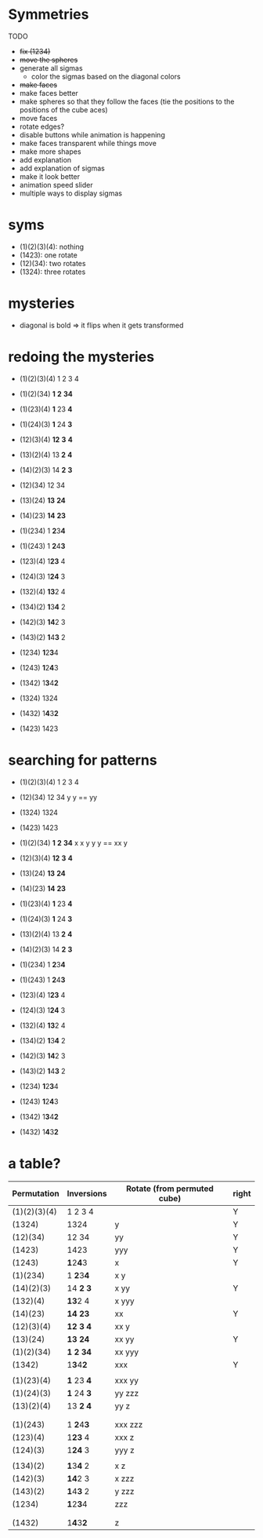 # Symmetries

TODO

- ~~fix (1234)~~
- ~~move the spheres~~
- generate all sigmas
  - color the sigmas based on the diagonal colors
- ~~make faces~~
- make faces better
- make spheres so that they follow the faces (tie the positions to the positions of the cube aces)
- move faces
- rotate edges?
- disable buttons while animation is happening
- make faces transparent while things move
- make more shapes
- add explanation
- add explanation of sigmas
- make it look better
- animation speed slider
- multiple ways to display sigmas

# syms

- (1)(2)(3)(4): nothing
- (1423): one rotate
- (12)(34): two rotates
- (1324): three rotates

# mysteries

- diagonal is bold => it flips when it gets transformed

# redoing the mysteries

- (1)(2)(3)(4) 1 2 3 4



- (1)(2)(34) **1** **2** **34**
- (1)(23)(4) **1** 23 **4**
- (1)(24)(3) **1** 24 **3**
- (12)(3)(4)  **12** **3** **4**
- (13)(2)(4) 13 **2** **4** 
- (14)(2)(3) 14 **2** **3**



- (12)(34) 12 34
- (13)(24) **13** **24**
- (14)(23) **14** **23**



- (1)(234) 1 **2**3**4**
- (1)(243) 1 **2**4**3**
- (123)(4) 1**23** 4
- (124)(3) 1**24** 3
- (132)(4) **13**2 4
- (134)(2) **1**3**4** 2
- (142)(3) **14**2 3
- (143)(2) **1**4**3** 2



- (1234) **1**2**3**4
- (1243) **1**2**4**3
- (1342) 1**3**4**2**
- (1324) 1324
- (1432) 1**4**3**2**
- (1423) 1423

# searching for patterns

- (1)(2)(3)(4) 1 2 3 4
- (12)(34) 12 34 y y == yy
- (1324) 1324
- (1423) 1423



- (1)(2)(34) **1** **2** **34** x x y y y == xx y
- (12)(3)(4)  **12** **3** **4**
- (13)(24) **13** **24**
- (14)(23) **14** **23**



- (1)(23)(4) **1** 23 **4**
- (1)(24)(3) **1** 24 **3**
- (13)(2)(4) 13 **2** **4** 
- (14)(2)(3) 14 **2** **3**



- (1)(234) 1 **2**3**4**
- (1)(243) 1 **2**4**3**
- (123)(4) 1**23** 4
- (124)(3) 1**24** 3
- (132)(4) **13**2 4
- (134)(2) **1**3**4** 2
- (142)(3) **14**2 3
- (143)(2) **1**4**3** 2



- (1234) **1**2**3**4
- (1243) **1**2**4**3
- (1342) 1**3**4**2**
- (1432) 1**4**3**2**

# a table?

| Permutation  | Inversions         | Rotate (from permuted cube) | right |
| ------------ | ------------------ | --------------------------- | ----- |
| (1)(2)(3)(4) | 1 2 3 4            |                             | Y     |
| (1324)       | 1324               | y                           | Y     |
| (12)(34)     | 12 34              | yy                          | Y     |
| (1423)       | 1423               | yyy                         | Y     |
| (1243)       | **1**2**4**3       | x                           | Y     |
| (1)(234)     | 1 **2**3**4**      | x y                         |       |
| (14)(2)(3)   | 14 **2** **3**     | x yy                        | Y     |
| (132)(4)     | **13**2 4          | x yyy                       |       |
| (14)(23)     | **14** **23**      | xx                          | Y     |
| (12)(3)(4)   | **12** **3** **4** | xx y                        |       |
| (13)(24)     | **13** **24**      | xx yy                       | Y     |
| (1)(2)(34)   | **1** **2** **34** | xx yyy                      |       |
| (1342)       | 1**3**4**2**       | xxx                         | Y     |
|              |                    |                             |       |
| (1)(23)(4)   | **1** 23 **4**     | xxx yy                      |       |
| (1)(24)(3)   | **1** 24 **3**     | yy zzz                      |       |
| (13)(2)(4)   | 13 **2** **4**     | yy z                        |       |
|              |                    |                             |       |
|              |                    |                             |       |
| (1)(243)     | 1 **2**4**3**      | xxx zzz                     |       |
| (123)(4)     | 1**23** 4          | xxx z                       |       |
| (124)(3)     | 1**24** 3          | yyy z                       |       |
|              |                    |                             |       |
| (134)(2)     | **1**3**4** 2      | x z                         |       |
| (142)(3)     | **14**2 3          | x zzz                       |       |
| (143)(2)     | **1**4**3** 2      | y zzz                       |       |
| (1234)       | **1**2**3**4       | zzz                         |       |
|              |                    |                             |       |
|              |                    |                             |       |
| (1432)       | 1**4**3**2**       | z                           |       |

